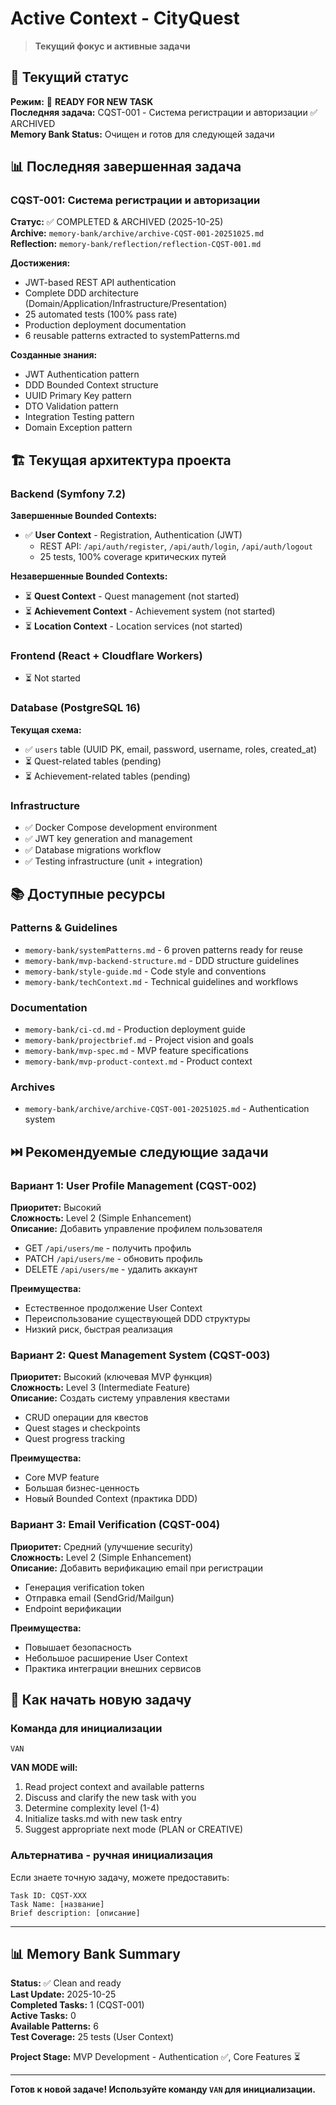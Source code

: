 # Active Context - CityQuest

> **Текущий фокус и активные задачи**

## 🎯 Текущий статус

**Режим:** 🏁 **READY FOR NEW TASK**  
**Последняя задача:** CQST-001 - Система регистрации и авторизации ✅ ARCHIVED  
**Memory Bank Status:** Очищен и готов для следующей задачи

## 📊 Последняя завершенная задача

### CQST-001: Система регистрации и авторизации
**Статус:** ✅ COMPLETED & ARCHIVED (2025-10-25)  
**Archive:** `memory-bank/archive/archive-CQST-001-20251025.md`  
**Reflection:** `memory-bank/reflection/reflection-CQST-001.md`

**Достижения:**
- JWT-based REST API authentication
- Complete DDD architecture (Domain/Application/Infrastructure/Presentation)
- 25 automated tests (100% pass rate)
- Production deployment documentation
- 6 reusable patterns extracted to systemPatterns.md

**Созданные знания:**
- JWT Authentication pattern
- DDD Bounded Context structure
- UUID Primary Key pattern
- DTO Validation pattern
- Integration Testing pattern
- Domain Exception pattern

## 🏗️ Текущая архитектура проекта

### Backend (Symfony 7.2)
**Завершенные Bounded Contexts:**
- ✅ **User Context** - Registration, Authentication (JWT)
  - REST API: `/api/auth/register`, `/api/auth/login`, `/api/auth/logout`
  - 25 tests, 100% coverage критических путей

**Незавершенные Bounded Contexts:**
- ⏳ **Quest Context** - Quest management (not started)
- ⏳ **Achievement Context** - Achievement system (not started)
- ⏳ **Location Context** - Location services (not started)

### Frontend (React + Cloudflare Workers)
- ⏳ Not started

### Database (PostgreSQL 16)
**Текущая схема:**
- ✅ `users` table (UUID PK, email, password, username, roles, created_at)
- ⏳ Quest-related tables (pending)
- ⏳ Achievement-related tables (pending)

### Infrastructure
- ✅ Docker Compose development environment
- ✅ JWT key generation and management
- ✅ Database migrations workflow
- ✅ Testing infrastructure (unit + integration)

## 📚 Доступные ресурсы

### Patterns & Guidelines
- `memory-bank/systemPatterns.md` - 6 proven patterns ready for reuse
- `memory-bank/mvp-backend-structure.md` - DDD structure guidelines
- `memory-bank/style-guide.md` - Code style and conventions
- `memory-bank/techContext.md` - Technical guidelines and workflows

### Documentation
- `memory-bank/ci-cd.md` - Production deployment guide
- `memory-bank/projectbrief.md` - Project vision and goals
- `memory-bank/mvp-spec.md` - MVP feature specifications
- `memory-bank/mvp-product-context.md` - Product context

### Archives
- `memory-bank/archive/archive-CQST-001-20251025.md` - Authentication system

## ⏭️ Рекомендуемые следующие задачи

### Вариант 1: User Profile Management (CQST-002)
**Приоритет:** Высокий  
**Сложность:** Level 2 (Simple Enhancement)  
**Описание:** Добавить управление профилем пользователя
- GET `/api/users/me` - получить профиль
- PATCH `/api/users/me` - обновить профиль
- DELETE `/api/users/me` - удалить аккаунт

**Преимущества:**
- Естественное продолжение User Context
- Переиспользование существующей DDD структуры
- Низкий риск, быстрая реализация

### Вариант 2: Quest Management System (CQST-003)
**Приоритет:** Высокий (ключевая MVP функция)  
**Сложность:** Level 3 (Intermediate Feature)  
**Описание:** Создать систему управления квестами
- CRUD операции для квестов
- Quest stages и checkpoints
- Quest progress tracking

**Преимущества:**
- Core MVP feature
- Большая бизнес-ценность
- Новый Bounded Context (практика DDD)

### Вариант 3: Email Verification (CQST-004)
**Приоритет:** Средний (улучшение security)  
**Сложность:** Level 2 (Simple Enhancement)  
**Описание:** Добавить верификацию email при регистрации
- Генерация verification token
- Отправка email (SendGrid/Mailgun)
- Endpoint верификации

**Преимущества:**
- Повышает безопасность
- Небольшое расширение User Context
- Практика интеграции внешних сервисов

## 🚀 Как начать новую задачу

### Команда для инициализации
```
VAN
```

**VAN MODE will:**
1. Read project context and available patterns
2. Discuss and clarify the new task with you
3. Determine complexity level (1-4)
4. Initialize tasks.md with new task entry
5. Suggest appropriate next mode (PLAN or CREATIVE)

### Альтернатива - ручная инициализация
Если знаете точную задачу, можете предоставить:
```
Task ID: CQST-XXX
Task Name: [название]
Brief description: [описание]
```

---

## 📊 Memory Bank Summary

**Status:** ✅ Clean and ready  
**Last Update:** 2025-10-25  
**Completed Tasks:** 1 (CQST-001)  
**Active Tasks:** 0  
**Available Patterns:** 6  
**Test Coverage:** 25 tests (User Context)

**Project Stage:** MVP Development - Authentication ✅, Core Features ⏳

---

**Готов к новой задаче! Используйте команду `VAN` для инициализации.**
